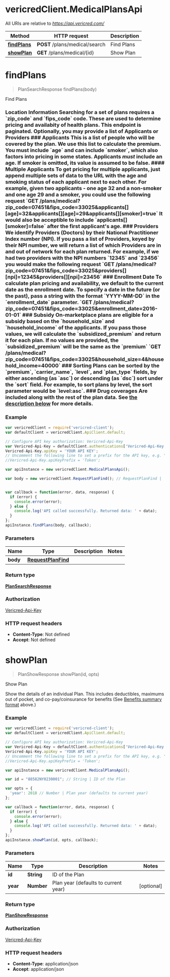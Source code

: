 # vericredClient.MedicalPlansApi

All URIs are relative to *https://api.vericred.com/*

Method | HTTP request | Description
------------- | ------------- | -------------
[**findPlans**](MedicalPlansApi.md#findPlans) | **POST** /plans/medical/search | Find Plans
[**showPlan**](MedicalPlansApi.md#showPlan) | **GET** /plans/medical/{id} | Show Plan


<a name="findPlans"></a>
# **findPlans**
> PlanSearchResponse findPlans(body)

Find Plans

### Location Information  Searching for a set of plans requires a &#x60;zip_code&#x60; and &#x60;fips_code&#x60; code.  These are used to determine pricing and availabity of health plans. This endpoint is paginated.  Optionally, you may provide a list of Applicants or Providers  ### Applicants  This is a list of people who will be covered by the plan.  We use this list to calculate the premium.  You must include &#x60;age&#x60; and can include &#x60;smoker&#x60;, which also factors into pricing in some states.  Applicants *must* include an age.  If smoker is omitted, its value is assumed to be false.  #### Multiple Applicants To get pricing for multiple applicants, just append multiple sets of data to the URL with the age and smoking status of each applicant next to each other.  For example, given two applicants - one age 32 and a non-smoker and one age 29 and a smoker, you could use the following request  &#x60;GET /plans/medical?zip_code&#x3D;07451&amp;fips_code&#x3D;33025&amp;applicants[][age]&#x3D;32&amp;applicants[][age]&#x3D;29&amp;applicants[][smoker]&#x3D;true&#x60;  It would also be acceptible to include &#x60;applicants[][smoker]&#x3D;false&#x60; after the first applicant&#39;s age.  ### Providers  We identify Providers (Doctors) by their National Practitioner Index number (NPI).  If you pass a list of Providers, keyed by their NPI number, we will return a list of which Providers are in and out of network for each plan returned.  For example, if we had two providers with the NPI numbers &#x60;12345&#x60; and &#x60;23456&#x60; you would make the following request  &#x60;GET /plans/medical?zip_code&#x3D;07451&amp;fips_code&#x3D;33025&amp;providers[][npi]&#x3D;12345&amp;providers[][npi]&#x3D;23456&#x60;  ### Enrollment Date  To calculate plan pricing and availability, we default to the current date as the enrollment date.  To specify a date in the future (or the past), pass a string with the format &#x60;YYYY-MM-DD&#x60; in the &#x60;enrollment_date&#x60; parameter.  &#x60;GET /plans/medical?zip_code&#x3D;07451&amp;fips_code&#x3D;33025&amp;enrollment_date&#x3D;2016-01-01&#x60;  ### Subsidy  On-marketplace plans are eligible for a subsidy based on the &#x60;household_size&#x60; and &#x60;household_income&#x60; of the applicants.  If you pass those values, we will calculate the &#x60;subsidized_premium&#x60; and return it for each plan.  If no values are provided, the &#x60;subsidized_premium&#x60; will be the same as the &#x60;premium&#x60;  &#x60;GET /plans/medical?zip_code&#x3D;07451&amp;fips_code&#x3D;33025&amp;household_size&#x3D;4&amp;household_income&#x3D;40000&#x60;   ### Sorting  Plans can be sorted by the &#x60;premium&#x60;, &#x60;carrier_name&#x60;, &#x60;level&#x60;, and &#x60;plan_type&#x60; fields, by either ascending (as &#x60;asc&#x60;) or descending (as &#x60;dsc&#x60;) sort under the &#x60;sort&#x60; field.  For example, to sort plans by level, the sort parameter would be &#x60;level:asc&#x60;.  ### Drug coverages  Are included along with the rest of the plan data. See [the description below](#drugcoverages) for more details. 

### Example
```javascript
var vericredClient = require('vericred-client');
var defaultClient = vericredClient.ApiClient.default;

// Configure API key authorization: Vericred-Api-Key
var Vericred-Api-Key = defaultClient.authentications['Vericred-Api-Key'];
Vericred-Api-Key.apiKey = 'YOUR API KEY';
// Uncomment the following line to set a prefix for the API key, e.g. "Token" (defaults to null)
//Vericred-Api-Key.apiKeyPrefix = 'Token';

var apiInstance = new vericredClient.MedicalPlansApi();

var body = new vericredClient.RequestPlanFind(); // RequestPlanFind | 


var callback = function(error, data, response) {
  if (error) {
    console.error(error);
  } else {
    console.log('API called successfully. Returned data: ' + data);
  }
};
apiInstance.findPlans(body, callback);
```

### Parameters

Name | Type | Description  | Notes
------------- | ------------- | ------------- | -------------
 **body** | [**RequestPlanFind**](RequestPlanFind.md)|  | 

### Return type

[**PlanSearchResponse**](PlanSearchResponse.md)

### Authorization

[Vericred-Api-Key](../README.md#Vericred-Api-Key)

### HTTP request headers

 - **Content-Type**: Not defined
 - **Accept**: Not defined

<a name="showPlan"></a>
# **showPlan**
> PlanShowResponse showPlan(id, opts)

Show Plan

Show the details of an individual Plan.  This includes deductibles, maximums out of pocket, and co-pay/coinsurance for benefits (See [Benefits summary format](#header-benefits-summary-format) above.)

### Example
```javascript
var vericredClient = require('vericred-client');
var defaultClient = vericredClient.ApiClient.default;

// Configure API key authorization: Vericred-Api-Key
var Vericred-Api-Key = defaultClient.authentications['Vericred-Api-Key'];
Vericred-Api-Key.apiKey = 'YOUR API KEY';
// Uncomment the following line to set a prefix for the API key, e.g. "Token" (defaults to null)
//Vericred-Api-Key.apiKeyPrefix = 'Token';

var apiInstance = new vericredClient.MedicalPlansApi();

var id = "88582NY0230001"; // String | ID of the Plan

var opts = { 
  'year': 2018 // Number | Plan year (defaults to current year)
};

var callback = function(error, data, response) {
  if (error) {
    console.error(error);
  } else {
    console.log('API called successfully. Returned data: ' + data);
  }
};
apiInstance.showPlan(id, opts, callback);
```

### Parameters

Name | Type | Description  | Notes
------------- | ------------- | ------------- | -------------
 **id** | **String**| ID of the Plan | 
 **year** | **Number**| Plan year (defaults to current year) | [optional] 

### Return type

[**PlanShowResponse**](PlanShowResponse.md)

### Authorization

[Vericred-Api-Key](../README.md#Vericred-Api-Key)

### HTTP request headers

 - **Content-Type**: application/json
 - **Accept**: application/json

